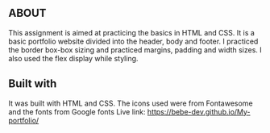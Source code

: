## ABOUT
This assignment is aimed at practicing the basics in HTML and CSS. It is a basic portfolio website divided into the header, body and footer. I practiced the border box-box sizing and practiced margins, padding and width sizes. I also used the flex display while styling.
## Built with
It was built with HTML and CSS. The icons used were from Fontawesome and the fonts from Google fonts
Live link: https://bebe-dev.github.io/My-portfolio/